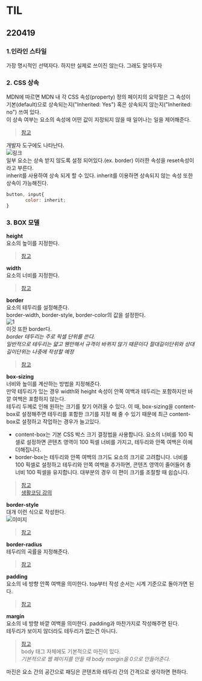 # TIL
## 220419  

### 1.인라인 스타일  
가장 명시적인 선택자다. 하지만 실제로 쓰이진 않는다. 그래도 알아두자  

### 2. CSS 상속
MDN에 따르면 MDN 내 각 CSS 속성(property) 정의 페이지의 요약절은 그 속성이 기본(default)으로 상속되는지("Inherited: Yes") 혹은 상속되지 않는지("Inherited: no") 쓰여 있다.  
이 상속 여부는 요소의 속성에 어떤 값이 지정되지 않을 때 일어나는 일을 제어해준다.  
>[참고](https://developer.mozilla.org/ko/docs/Web/CSS/inheritance)  

개발자 도구에도 나타난다.  
![링크](https://media.discordapp.net/attachments/956447549424828507/963734585441673216/unknown.png)  
일부 요소는 상속 받지 않도록 설정 되어있다.(ex. border) 이러한 속성을 reset속성이라고 부른다.  
inherit를 사용하여 상속 되게 할 수 있다. inherit를 이용하면 상속되지 않는 속성 또한 상속이 가능해진다.  
```javascript
button, input{
       color: inherit;
}
```  

### 3. BOX 모델  
**height**  
요소의 높이를 지정한다.  
>[참고](https://developer.mozilla.org/ko/docs/Web/CSS/height)  

**width**  
요소의 너비를 지정한다.  
>[참고](https://developer.mozilla.org/ko/docs/Web/CSS/width)  

**border**  
요소의 테두리를 설정해준다.  
border-width, border-style, border-color의 값을 설정한다.  
![1](https://media.discordapp.net/attachments/956447549424828507/963966548547104768/unknown.png)  
이것 또한 border다.  
*border 테두리는 주로 픽셀 단위를 쓴다.  
일반적으로 테두리는 얇고 웬만해서 규격이 바뀌지 않기 때문이다 절대길이단위와 상대길이단위는 나중에 작성할 예정*  
>[참고](https://developer.mozilla.org/ko/docs/Web/CSS/border)  

**box-sizing**  
너비와 높이를 계산하는 방법을 지정해준다.  
만약 테두리가 있는 경우 width와 height 속성이 안쪽 여백과 테두리는 포함하지만 바깥 여백은 포함하지 않는다.  
테두리 두께로 인해 원하는 크기를 찾기 어려울 수 있다. 이 때, box-sizing을 content-box로 설정해주면 테두리를 포함한 크기를 지정 해 줄 수 있기 때문에 
최근 content-box로 설정하고 작업하는 경우가 늘고있다.  
- content-box는 기본 CSS 박스 크기 결정법을 사용합니다. 요소의 너비를 100 픽셀로 설정하면 콘텐츠 영역이 100 픽셀 너비를 가지고, 테두리와 안쪽 여백은 이에 더해집니다.  
- border-box는 테두리와 안쪽 여백의 크기도 요소의 크기로 고려합니다. 너비를 100 픽셀로 설정하고 테두리와 안쪽 여백을 추가하면, 콘텐츠 영역이 줄어들어 총 너비 100 픽셀을 유지합니다. 대부분의 경우 이 편이 크기를 조절할 때 쉽습니다.  
>[참고](https://developer.mozilla.org/ko/docs/Web/CSS/box-sizing)  
>[생활코딩 강의](https://opentutorials.org/course/2418/13405)  

**border-style**  
대개 이런 식으로 작성한다.  
![이미지](https://cdn.discordapp.com/attachments/956447549424828507/963973687768408175/unknown.png)  
>[참고](https://developer.mozilla.org/ko/docs/Web/CSS/border-style)  

**border-radius**   
테두리의 곡률을 지정해준다.  
>[참고](https://developer.mozilla.org/ko/docs/Web/CSS/border-radius)  

**padding**  
요소의 네 방향 안쪽 여백을 의미한다. top부터 작성 순서는 시계 기준으로 돌아가면 된다.  
>[참고](https://developer.mozilla.org/ko/docs/Web/CSS/padding)  

**margin**  
요소의 네 방향 바깥 여백을 의미한다. padding과 마찬가지로 작성해주면 된다.  
테두리가 보이지 않더라도 테두리가 없는건 아니다.  
>[참고](https://developer.mozilla.org/ko/docs/Web/CSS/margin)  
body 태그 자체에도 기본적으로 마진이 있다.  
*기본적으로 웹 페이지를 만들 때 body margin을 0으로 만들어준다.*  

마진은 요소 간의 공간으로 패딩은 콘텐츠와 테두리 간의 간격으로 생각하면 편하다.  




